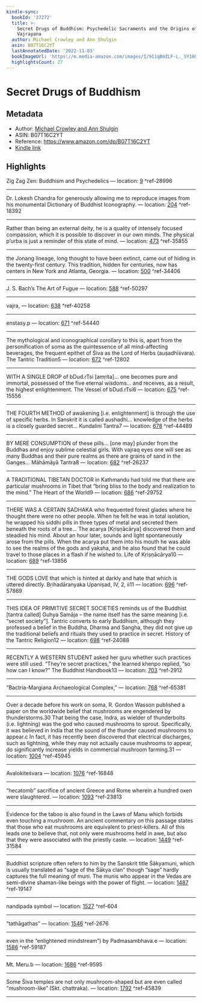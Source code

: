 ```yaml
---
kindle-sync:
  bookId: '27272'
  title: >-
    Secret Drugs of Buddhism: Psychedelic Sacraments and the Origins of the
    Vajrayana
  author: Michael Crowley and Ann Shulgin
  asin: B07T16C2YT
  lastAnnotatedDate: '2022-11-03'
  bookImageUrl: 'https://m.media-amazon.com/images/I/911qBmZLF-L._SY160.jpg'
  highlightsCount: 27
---
```

# Secret Drugs of Buddhism
## Metadata
* Author: [Michael Crowley and Ann Shulgin](https://www.amazon.comundefined)
* ASIN: B07T16C2YT
* Reference: https://www.amazon.com/dp/B07T16C2YT
* [Kindle link](kindle://book?action=open&asin=B07T16C2YT)

## Highlights
Zig Zag Zen: Buddhism and Psychedelics — location: [9](kindle://book?action=open&asin=B07T16C2YT&location=9) ^ref-28996

---
Dr. Lokesh Chandra for generously allowing me to reproduce images from his monumental Dictionary of Buddhist Iconography. — location: [204](kindle://book?action=open&asin=B07T16C2YT&location=204) ^ref-18392

---
Rather than being an external deity, he is a quality of intensely focused compassion, which it is possible to discover in our own minds. The physical p’urba is just a reminder of this state of mind. — location: [473](kindle://book?action=open&asin=B07T16C2YT&location=473) ^ref-35855

---
the Jonang lineage, long thought to have been extinct, came out of hiding in the twenty-first century. This tradition, hidden for centuries, now has centers in New York and Atlanta, Georgia. — location: [500](kindle://book?action=open&asin=B07T16C2YT&location=500) ^ref-34406

---
J. S. Bach’s The Art of Fugue — location: [588](kindle://book?action=open&asin=B07T16C2YT&location=588) ^ref-50297

---
vajra, — location: [638](kindle://book?action=open&asin=B07T16C2YT&location=638) ^ref-40258

---
enstasy.p — location: [671](kindle://book?action=open&asin=B07T16C2YT&location=671) ^ref-54440

---
The mythological and iconographical corollary to this is, apart from the personification of soma as the quintessence of all mind-affecting beverages, the frequent epithet of Śiva as the Lord of Herbs (auṣadhīśvara). The Tantric Tradition5 — location: [672](kindle://book?action=open&asin=B07T16C2YT&location=672) ^ref-12802

---
WITH A SINGLE DROP of bDud.rTsi [amṛita]… one becomes pure and immortal, possessed of the five eternal wisdoms… and receives, as a result, the highest enlightenment. The Vessel of bDud.rTsi6 — location: [675](kindle://book?action=open&asin=B07T16C2YT&location=675) ^ref-15556

---
THE FOURTH METHOD of awakening [i.e. enlightenment] is through the use of specific herbs. In Sanskrit it is called aushadhi… knowledge of the herbs is a closely guarded secret… Kundalini Tantra7 — location: [678](kindle://book?action=open&asin=B07T16C2YT&location=678) ^ref-44489

---
BY MERE CONSUMPTION of these pills... [one may] plunder from the Buddhas and enjoy sublime celestial girls. With vajraq eyes one will see as many Buddhas and their pure realms as there are grains of sand in the Ganges... Māhāmāyā Tantra8 — location: [682](kindle://book?action=open&asin=B07T16C2YT&location=682) ^ref-26237

---
A TRADITIONAL TIBETAN DOCTOR in Kathmandu had told me that there are particular mushrooms in Tibet that “bring bliss to the body and realization to the mind.” The Heart of the World9 — location: [686](kindle://book?action=open&asin=B07T16C2YT&location=686) ^ref-29752

---
THERE WAS A CERTAIN SADHAKA who frequented forest glades where he thought there were no other people. When he felt he was in total isolation, he wrapped his siddhi pills in three types of metal and secreted them beneath the roots of a tree… The acarya [Kṛiṣṇācārya] discovered them and steadied his mind. About an hour later, sounds and light spontaneously arose from the pills. When the acarya put them into his mouth he was able to see the realms of the gods and yaksha, and he also found that he could travel to those places in a flash if he wished to. Life of Kṛiṣṇācārya10 — location: [689](kindle://book?action=open&asin=B07T16C2YT&location=689) ^ref-13856

---
THE GODS LOVE that which is hinted at darkly and hate that which is uttered directly. Bṛihadāranyaka Upaniṣad, IV, 2, ii11 — location: [696](kindle://book?action=open&asin=B07T16C2YT&location=696) ^ref-57869

---
THIS IDEA OF PRIMITIVE SECRET SOCIETIES reminds us of the Buddhist [tantra called] Guhya Samāja – the name itself has the same meaning [i.e. “secret society”]. Tantric converts to early Buddhism, although they professed a belief in the Buddha, Dharma and Sangha, they did not give up the traditional beliefs and rituals they used to practice in secret. History of the Tantric Religion12 — location: [698](kindle://book?action=open&asin=B07T16C2YT&location=698) ^ref-24088

---
RECENTLY A WESTERN STUDENT asked her guru whether such practices were still used. “They’re secret practices,” the learned khenpo replied, “so how can I know?” The Buddhist Handbook13 — location: [703](kindle://book?action=open&asin=B07T16C2YT&location=703) ^ref-2912

---
“Bactria-Margiana Archaeological Complex,” — location: [768](kindle://book?action=open&asin=B07T16C2YT&location=768) ^ref-65381

---
Over a decade before his work on soma, R. Gordon Wasson published a paper on the worldwide belief that mushrooms are engendered by thunderstorms.30 That being the case, Indra, as wielder of thunderbolts (i.e. lightning) was the god who caused mushrooms to sprout. Specifically, it was believed in India that the sound of the thunder caused mushrooms to appear.c In fact, it has recently been discovered that electrical discharges, such as lightning, while they may not actually cause mushrooms to appear, do significantly increase yields in commercial mushroom farming.31 — location: [1004](kindle://book?action=open&asin=B07T16C2YT&location=1004) ^ref-45945

---
Avalokiteśvara — location: [1076](kindle://book?action=open&asin=B07T16C2YT&location=1076) ^ref-16848

---
“hecatomb” sacrifice of ancient Greece and Rome wherein a hundred oxen were slaughtered. — location: [1093](kindle://book?action=open&asin=B07T16C2YT&location=1093) ^ref-23813

---
Evidence for the taboo is also found in the Laws of Manu which forbids even touching a mushroom. An ancient commentary on this passage states that those who eat mushrooms are equivalent to priest-killers. All of this leads one to believe that, not only were mushrooms held in awe, but also that they were associated with the priestly caste. — location: [1449](kindle://book?action=open&asin=B07T16C2YT&location=1449) ^ref-31584

---
Buddhist scripture often refers to him by the Sanskrit title Śākyamuni, which is usually translated as “sage of the Śākya clan” though “sage” hardly captures the full meaning of muni. The munis who appear in the Vedas are semi-divine shaman-like beings with the power of flight. — location: [1487](kindle://book?action=open&asin=B07T16C2YT&location=1487) ^ref-19147

---
nandipada symbol — location: [1527](kindle://book?action=open&asin=B07T16C2YT&location=1527) ^ref-604

---
“tathāgathas” — location: [1546](kindle://book?action=open&asin=B07T16C2YT&location=1546) ^ref-2676

---
even in the “enlightened mindstream”) by Padmasambhava.e — location: [1586](kindle://book?action=open&asin=B07T16C2YT&location=1586) ^ref-59187

---
Mt. Meru.b — location: [1686](kindle://book?action=open&asin=B07T16C2YT&location=1686) ^ref-9595

---
Some Śiva temples are not only mushroom-shaped but are even called “mushroom-like” (Skt. chattraka). — location: [1792](kindle://book?action=open&asin=B07T16C2YT&location=1792) ^ref-45839

---
